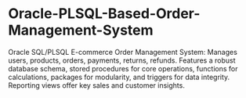 # Oracle-PLSQL-Based-Order-Management-System
Oracle SQL/PLSQL E-commerce Order Management System: Manages users, products, orders, payments, returns, refunds. Features a robust database schema, stored procedures for core operations, functions for calculations, packages for modularity, and triggers for data integrity. Reporting views offer key sales and customer insights.
